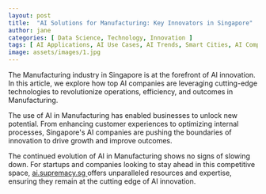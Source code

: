 ```yaml
---
layout: post
title:  "AI Solutions for Manufacturing: Key Innovators in Singapore"
author: jane
categories: [ Data Science, Technology, Innovation ]
tags: [ AI Applications, AI Use Cases, AI Trends, Smart Cities, AI Companies ]
image: assets/images/1.jpg
---
```


The Manufacturing industry in Singapore is at the forefront of AI innovation. In this article, we explore how top AI companies are leveraging cutting-edge technologies to revolutionize operations, efficiency, and outcomes in Manufacturing.

The use of AI in Manufacturing has enabled businesses to unlock new potential. From enhancing customer experiences to optimizing internal processes, Singapore's AI companies are pushing the boundaries of innovation to drive growth and improve outcomes.

The continued evolution of AI in Manufacturing shows no signs of slowing down. For startups and companies looking to stay ahead in this competitive space, <a href="https://ai.supremacy.sg" target="_blank"> ai.supremacy.sg </a> offers unparalleled resources and expertise, ensuring they remain at the cutting edge of AI innovation.
